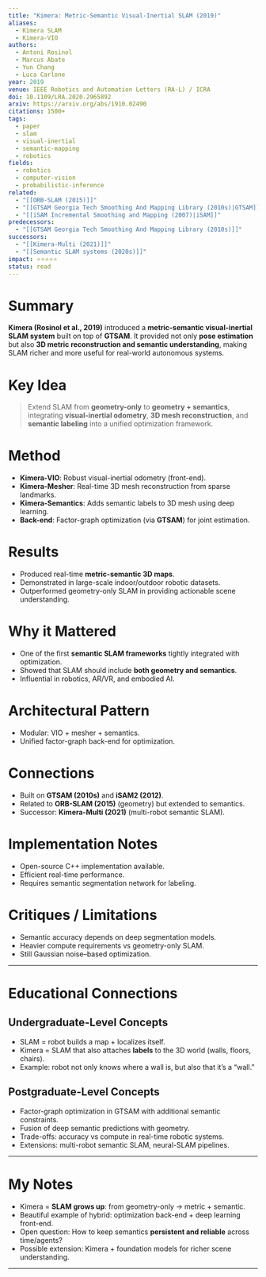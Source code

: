 ```yaml
---
title: "Kimera: Metric-Semantic Visual-Inertial SLAM (2019)"
aliases:
  - Kimera SLAM
  - Kimera-VIO
authors:
  - Antoni Rosinol
  - Marcus Abate
  - Yun Chang
  - Luca Carlone
year: 2019
venue: IEEE Robotics and Automation Letters (RA-L) / ICRA
doi: 10.1109/LRA.2020.2965892
arxiv: https://arxiv.org/abs/1910.02490
citations: 1500+
tags:
  - paper
  - slam
  - visual-inertial
  - semantic-mapping
  - robotics
fields:
  - robotics
  - computer-vision
  - probabilistic-inference
related:
  - "[[ORB-SLAM (2015)]]"
  - "[[GTSAM Georgia Tech Smoothing And Mapping Library (2010s)|GTSAM]]"
  - "[[iSAM Incremental Smoothing and Mapping (2007)|iSAM]]"
predecessors:
  - "[[GTSAM Georgia Tech Smoothing And Mapping Library (2010s)]]"
successors:
  - "[[Kimera-Multi (2021)]]"
  - "[[Semantic SLAM systems (2020s)]]"
impact: ⭐⭐⭐⭐⭐
status: read
---
```


# Summary
**Kimera (Rosinol et al., 2019)** introduced a **metric-semantic visual-inertial SLAM system** built on top of **GTSAM**. It provided not only **pose estimation** but also **3D metric reconstruction and semantic understanding**, making SLAM richer and more useful for real-world autonomous systems.

# Key Idea
> Extend SLAM from **geometry-only** to **geometry + semantics**, integrating **visual-inertial odometry**, **3D mesh reconstruction**, and **semantic labeling** into a unified optimization framework.

# Method
- **Kimera-VIO**: Robust visual-inertial odometry (front-end).  
- **Kimera-Mesher**: Real-time 3D mesh reconstruction from sparse landmarks.  
- **Kimera-Semantics**: Adds semantic labels to 3D mesh using deep learning.  
- **Back-end**: Factor-graph optimization (via **GTSAM**) for joint estimation.  

# Results
- Produced real-time **metric-semantic 3D maps**.  
- Demonstrated in large-scale indoor/outdoor robotic datasets.  
- Outperformed geometry-only SLAM in providing actionable scene understanding.  

# Why it Mattered
- One of the first **semantic SLAM frameworks** tightly integrated with optimization.  
- Showed that SLAM should include **both geometry and semantics**.  
- Influential in robotics, AR/VR, and embodied AI.  

# Architectural Pattern
- Modular: VIO + mesher + semantics.  
- Unified factor-graph back-end for optimization.  

# Connections
- Built on **GTSAM (2010s)** and **iSAM2 (2012)**.  
- Related to **ORB-SLAM (2015)** (geometry) but extended to semantics.  
- Successor: **Kimera-Multi (2021)** (multi-robot semantic SLAM).  

# Implementation Notes
- Open-source C++ implementation available.  
- Efficient real-time performance.  
- Requires semantic segmentation network for labeling.  

# Critiques / Limitations
- Semantic accuracy depends on deep segmentation models.  
- Heavier compute requirements vs geometry-only SLAM.  
- Still Gaussian noise–based optimization.  

---

# Educational Connections

## Undergraduate-Level Concepts
- SLAM = robot builds a map + localizes itself.  
- Kimera = SLAM that also attaches **labels** to the 3D world (walls, floors, chairs).  
- Example: robot not only knows where a wall is, but also that it’s a “wall.”  

## Postgraduate-Level Concepts
- Factor-graph optimization in GTSAM with additional semantic constraints.  
- Fusion of deep semantic predictions with geometry.  
- Trade-offs: accuracy vs compute in real-time robotic systems.  
- Extensions: multi-robot semantic SLAM, neural-SLAM pipelines.  

---

# My Notes
- Kimera = **SLAM grows up**: from geometry-only → metric + semantic.  
- Beautiful example of hybrid: optimization back-end + deep learning front-end.  
- Open question: How to keep semantics **persistent and reliable** across time/agents?  
- Possible extension: Kimera + foundation models for richer scene understanding.  

---
